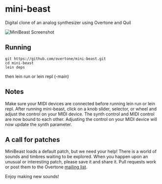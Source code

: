 mini-beast
==========

Digital clone of an analog synthesizer using Overtone and Quil

<img src="https://github.com/overtone/mini-beast/row/master/doc/minibeast.png" alt="MiniBeast Screenshot" />

## Running
    git https://github.com/overtone/mini-beast.git
    cd mini-beast
    lein deps
then
    lein run
or
    lein repl
    (-main)

## Notes
Make sure your MIDI devices are connected before running lein run or lein repl.
After running mini-beast,  click on a knob slider, selector, or wheel and adjust the control on your MIDI device.
The synth control and MIDI control  are now bound to each other. Adjusting the control on your MIDI device
will now update the synth parameter.

## A call for patches
MiniBeast loads a default patch, but we need your help! There is a world of sounds and timbres waiting to be explored.
When you happen upon an unusual or interesting patch, please save it and share it. Pull requests work or post them to
the Overtone [mailing list](http://groups.google.com/group/overtone). 

Enjoy making new sounds!


